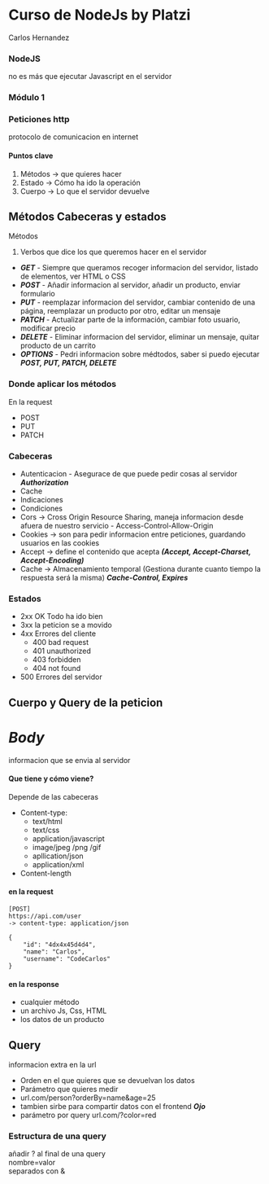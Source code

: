# Curso de NodeJs by Platzi 
Carlos Hernandez

### NodeJS
no es más que ejecutar Javascript en el servidor 


### Módulo 1

### Peticiones http 
protocolo de comunicacion en internet  

#### Puntos clave 
1. Métodos -> que quieres hacer 
2. Estado -> Cómo ha ido la operación
3. Cuerpo -> Lo que el servidor devuelve  

## Métodos Cabeceras y estados 

Métodos   
1. Verbos que dice los que queremos hacer en el servidor 

- ***GET*** - Siempre que queramos recoger informacion del servidor, listado de elementos, ver HTML o CSS
- ***POST*** - Añadir informacion al servidor, añadir un producto, enviar formulario
- ***PUT*** - reemplazar informacion del servidor, cambiar contenido de una página, reemplazar un producto por otro, editar un mensaje 
- ***PATCH*** - Actualizar parte de la información, cambiar foto usuario, modificar precio 
- ***DELETE*** - Eliminar informacion del servidor, eliminar un mensaje, quitar producto de un carrito
- ***OPTIONS*** - Pedri informacion sobre médtodos, saber si puedo ejecutar ***POST, PUT, PATCH, DELETE***

### Donde aplicar los métodos
En la request  
- POST
- PUT
- PATCH

### Cabeceras
- Autenticacion - Asegurace de que puede pedir cosas al servidor ***Authorization***
- Cache
- Indicaciones
- Condiciones
- Cors -> Cross Origin Resource Sharing, maneja informacion desde afuera de nuestro servicio - Access-Control-Allow-Origin
- Cookies -> son para pedir informacion entre peticiones, guardando usuarios en las cookies
- Accept -> define el contenido que acepta ***(Accept, Accept-Charset, Accept-Encoding)*** 
- Cache -> Almacenamiento temporal (Gestiona durante cuanto tiempo la respuesta será la misma) ***Cache-Control, Expires***  

### Estados 
- 2xx OK Todo ha ido bien
- 3xx la peticion se a movido 
- 4xx Errores del cliente
  - 400 bad request
  - 401 unauthorized
  - 403 forbidden
  - 404 not found
- 500 Errores del servidor 

## Cuerpo y Query de la peticion 

# ***Body***   
informacion que se envia al servidor  

#### Que tiene y cómo viene?
Depende de las cabeceras 
- Content-type: 
  - text/html
  - text/css
  - application/javascript
  - image/jpeg /png /gif
  - apllication/json
  - application/xml
- Content-length


#### en la request 
~~~
[POST]
https://api.com/user
-> content-type: application/json 

{
    "id": "4dx4x45d4d4",
    "name": "Carlos",
    "username": "CodeCarlos"
}
~~~

#### en la response
- cualquier método
- un archivo Js, Css, HTML
- los datos de un producto 

## Query 
informacion extra en la url  
- Orden en el que quieres que se devuelvan los datos
- Parámetro que quieres medir
- url.com/person?orderBy=name&age=25
- tambien sirbe para compartir datos con el frontend ***Ojo*** 
- parámetro por query url.com/?color=red

### Estructura de una query

añadir ? al final de una query  
nombre=valor  
separados con &  
